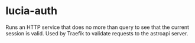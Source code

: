 # lucia-auth

Runs an HTTP service that does no more than query to see that
the current session is valid.  Used by Traefik to validate
requests to the astroapi server.
